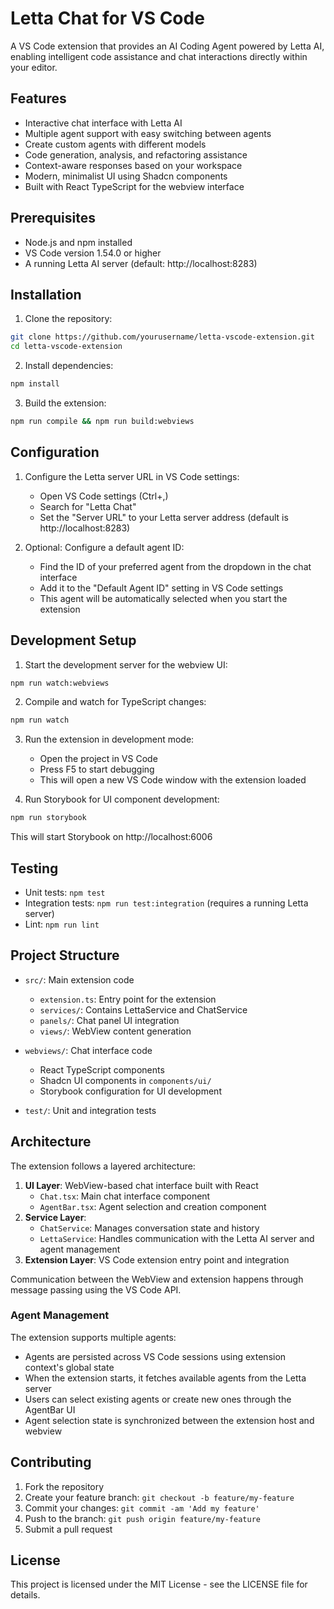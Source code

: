 # Letta Chat for VS Code

A VS Code extension that provides an AI Coding Agent powered by Letta AI, enabling intelligent code assistance and chat interactions directly within your editor.

## Features

- Interactive chat interface with Letta AI
- Multiple agent support with easy switching between agents
- Create custom agents with different models
- Code generation, analysis, and refactoring assistance
- Context-aware responses based on your workspace
- Modern, minimalist UI using Shadcn components
- Built with React TypeScript for the webview interface

## Prerequisites

- Node.js and npm installed
- VS Code version 1.54.0 or higher
- A running Letta AI server (default: http://localhost:8283)

## Installation

1. Clone the repository:
```bash
git clone https://github.com/yourusername/letta-vscode-extension.git
cd letta-vscode-extension
```

2. Install dependencies:
```bash
npm install
```

3. Build the extension:
```bash
npm run compile && npm run build:webviews
```

## Configuration

1. Configure the Letta server URL in VS Code settings:
   - Open VS Code settings (Ctrl+,)
   - Search for "Letta Chat"
   - Set the "Server URL" to your Letta server address (default is http://localhost:8283)

2. Optional: Configure a default agent ID:
   - Find the ID of your preferred agent from the dropdown in the chat interface
   - Add it to the "Default Agent ID" setting in VS Code settings
   - This agent will be automatically selected when you start the extension

## Development Setup

1. Start the development server for the webview UI:
```bash
npm run watch:webviews
```

2. Compile and watch for TypeScript changes:
```bash
npm run watch
```

3. Run the extension in development mode:
   - Open the project in VS Code
   - Press F5 to start debugging
   - This will open a new VS Code window with the extension loaded

4. Run Storybook for UI component development:
```bash
npm run storybook
```
This will start Storybook on http://localhost:6006

## Testing

- Unit tests: `npm test`
- Integration tests: `npm run test:integration` (requires a running Letta server)
- Lint: `npm run lint`

## Project Structure

- `src/`: Main extension code
  - `extension.ts`: Entry point for the extension
  - `services/`: Contains LettaService and ChatService
  - `panels/`: Chat panel UI integration
  - `views/`: WebView content generation

- `webviews/`: Chat interface code
  - React TypeScript components
  - Shadcn UI components in `components/ui/`
  - Storybook configuration for UI development

- `test/`: Unit and integration tests

## Architecture

The extension follows a layered architecture:

1. **UI Layer**: WebView-based chat interface built with React
   - `Chat.tsx`: Main chat interface component
   - `AgentBar.tsx`: Agent selection and creation component
2. **Service Layer**: 
   - `ChatService`: Manages conversation state and history
   - `LettaService`: Handles communication with the Letta AI server and agent management
3. **Extension Layer**: VS Code extension entry point and integration

Communication between the WebView and extension happens through message passing using the VS Code API.

### Agent Management

The extension supports multiple agents:

- Agents are persisted across VS Code sessions using extension context's global state
- When the extension starts, it fetches available agents from the Letta server
- Users can select existing agents or create new ones through the AgentBar UI
- Agent selection state is synchronized between the extension host and webview

## Contributing

1. Fork the repository
2. Create your feature branch: `git checkout -b feature/my-feature`
3. Commit your changes: `git commit -am 'Add my feature'`
4. Push to the branch: `git push origin feature/my-feature`
5. Submit a pull request

## License

This project is licensed under the MIT License - see the LICENSE file for details.